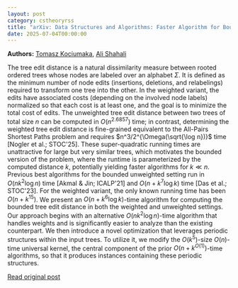 ```yaml
---
layout: post
category: cstheoryrss
title: "arXiv: Data Structures and Algorithms: Faster Algorithm for Bounded Tree Edit Distance in the Low-Distance"
date: 2025-07-04T00:00:00
---
```


**Authors:** [Tomasz Kociumaka](https://dblp.uni-trier.de/search?q=Tomasz+Kociumaka), [Ali Shahali](https://dblp.uni-trier.de/search?q=Ali+Shahali)

The tree edit distance is a natural dissimilarity measure between rooted
ordered trees whose nodes are labeled over an alphabet $\Sigma$. It is defined
as the minimum number of node edits (insertions, deletions, and relabelings)
required to transform one tree into the other. In the weighted variant, the
edits have associated costs (depending on the involved node labels) normalized
so that each cost is at least one, and the goal is to minimize the total cost
of edits.
The unweighted tree edit distance between two trees of total size $n$ can be
computed in $O(n^{2.6857})$ time; in contrast, determining the weighted tree
edit distance is fine-grained equivalent to the All-Pairs Shortest Paths
problem and requires $n^3/2^{\Omega(\sqrt{\log n})}$ time [Nogler et al.;
STOC'25]. These super-quadratic running times are unattractive for large but
very similar trees, which motivates the bounded version of the problem, where
the runtime is parameterized by the computed distance $k$, potentially yielding
faster algorithms for $k\ll n$.
Previous best algorithms for the bounded unweighted setting run in
$O(nk^2\log n)$ time [Akmal & Jin; ICALP'21] and $O(n + k^7\log k)$ time [Das
et al.; STOC'23]. For the weighted variant, the only known running time has
been $O(n + k^{15})$.
We present an $O(n + k^6\log k)$-time algorithm for computing the bounded
tree edit distance in both the weighted and unweighted settings. Our approach
begins with an alternative $O(nk^2\log n)$-time algorithm that handles weights
and is significantly easier to analyze than the existing counterpart. We then
introduce a novel optimization that leverages periodic structures within the
input trees. To utilize it, we modify the $O(k^5)$-size $O(n)$-time universal
kernel, the central component of the prior $O(n + k^{O(1)})$-time algorithms,
so that it produces instances containing these periodic structures.

[Read original post](http://arxiv.org/abs/2507.02701v1)
